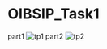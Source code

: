 # OIBSIP_Task1
part1
![tp1](https://github.com/Moumita3012/OIBSIP_Task1/assets/149953501/a7280c60-52e8-40a3-a1a2-03536ebcb3e7)
part2
![tp2](https://github.com/Moumita3012/OIBSIP_Task1/assets/149953501/ed1394be-24d8-49b4-85cc-75986cb10312)
